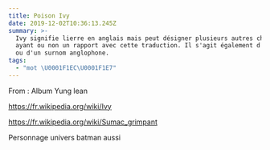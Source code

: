 ```yaml
---
title: Poison Ivy
date: 2019-12-02T10:36:13.245Z
summary: >-
  Ivy signifie lierre en anglais mais peut désigner plusieurs autres choses
  ayant ou non un rapport avec cette traduction. Il s'agit également d'un prénom
  ou d'un surnom anglophone.
tags:
  - "mot \U0001F1EC\U0001F1E7"
---
```

From : Album Yung lean

<https://fr.wikipedia.org/wiki/Ivy>

<https://fr.wikipedia.org/wiki/Sumac_grimpant>

Personnage univers batman aussi
